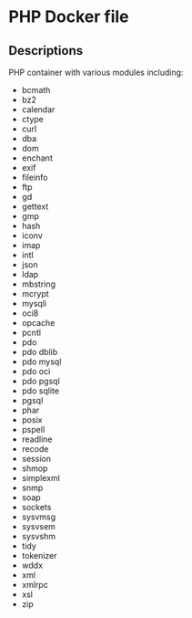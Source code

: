 # PHP Docker file

## Descriptions
PHP container with various modules including:
- bcmath
- bz2
- calendar
- ctype
- curl
- dba
- dom
- enchant
- exif
- fileinfo
- ftp
- gd
- gettext
- gmp
- hash
- iconv
- imap
- intl
- json
- ldap
- mbstring
- mcrypt
- mysqli
- oci8
- opcache
- pcntl
- pdo
- pdo dblib
- pdo mysql
- pdo oci
- pdo pgsql
- pdo sqlite
- pgsql
- phar
- posix
- pspell
- readline
- recode
- session
- shmop
- simplexml
- snmp
- soap
- sockets
- sysvmsg
- sysvsem
- sysvshm
- tidy
- tokenizer
- wddx
- xml
- xmlrpc
- xsl
- zip
